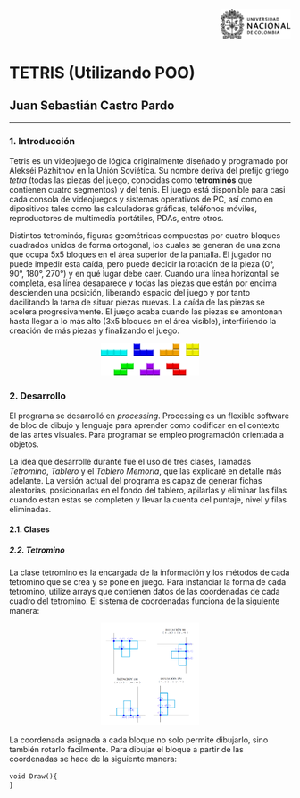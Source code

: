 <p align="right"><img src="unal.png" width="25%"></p>

# TETRIS (Utilizando POO)
## Juan Sebastián Castro Pardo

___

### 1. Introducción

Tetris es un videojuego de lógica originalmente diseñado y programado por Alekséi Pázhitnov en la Unión Soviética. Su nombre deriva del prefijo griego *tetra* (todas las piezas del juego, conocidas como **tetrominós** que contienen cuatro segmentos) y del tenis. El juego está disponible para casi cada consola de videojuegos y sistemas operativos de PC, así como en dipositivos tales como las calculadoras gráficas, teléfonos móviles, reproductores de multimedia portátiles, PDAs, entre otros.

Distintos tetrominós, figuras geométricas compuestas por cuatro bloques cuadrados unidos de forma ortogonal, los cuales se generan de una zona que ocupa 5x5 bloques en el área superior de la pantalla. El jugador no puede impedir esta caída, pero puede decidir la rotación de la pieza (0°, 90°, 180°, 270°) y en qué lugar debe caer. Cuando una línea horizontal se completa, esa línea desaparece y todas las piezas que están por encima descienden una posición, liberando espacio del juego y por tanto dacilitando la tarea de situar piezas nuevas. La caída de las piezas se acelera progresivamente. El juego acaba cuando las piezas se amontonan hasta llegar a lo más alto (3x5 bloques en el área visible), interfiriendo la creación de más piezas y finalizando el juego.

<p align="center"><img src="Tetrominoes_IJLO_STZ_Worlds.svg" width="35%"></p>

### 2. Desarrollo

El programa se desarrolló en *processing*. Processing es un flexible software de bloc de dibujo y lenguaje para aprender como codificar en el contexto de las artes visuales. Para programar se empleo programación orientada a objetos.

La idea que desarrolle durante fue el uso de tres clases, llamadas *Tetromino*, *Tablero* y el *Tablero Memoria*, que las explicaré en detalle más adelante. La versión actual del programa es capaz de generar fichas aleatorias, posicionarlas en el fondo del tablero, apilarlas y eliminar las filas cuando estan estas se completen y llevar la cuenta del puntaje, nivel y filas eliminadas.

#### 2.1. Clases
##### 2.2. Tetromino

La clase tetromino es la encargada de la información y los métodos de cada tetromino que se crea y se pone en juego. Para instanciar la forma de cada tetromino, utilize arrays que contienen datos de las coordenadas de cada cuadro del tetromino. El sistema de coordenadas funciona de la siguiente manera:

<p align="center"><img src="Coordenadas.PNG" width="35%"></p>

La coordenada asignada a cada bloque no solo permite dibujarlo, sino también rotarlo facilmente. Para dibujar el bloque a partir de las coordenadas se hace de la siguiente manera:

```processing
void Draw(){
}
```
